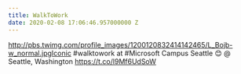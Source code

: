 ```yaml
---
title: WalkToWork
date: 2020-02-08 17:06:46.957000000 Z
---
```


 http://pbs.twimg.com/profile_images/1200120832414142465/L_Bojb-w_normal.jpgIconic #walktowork at #Microsoft Campus Seattle 😊 @ Seattle, Washington https://t.co/l9Mf6UdSoW